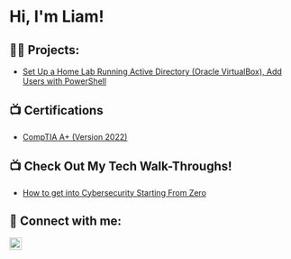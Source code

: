<h1>Hi, I'm Liam! </h1>

<h2>👨‍💻 Projects:</h2>

- [Set Up a Home Lab Running Active Directory (Oracle VirtualBox), Add Users with PowerShell](https://github.com/edwardsliame/AD_Powershell_Users)

<h2>📺 Certifications</h2>

- [CompTIA A+ (Version 2022)](https://www.youtube.com/watch?v=a83ASGn_V_s)

<h2>📺 Check Out My Tech Walk-Throughs!</h2>

- [How to get into Cybersecurity Starting From Zero](https://www.youtube.com/watch?v=a83ASGn_V_s)

<h2> 🤳 Connect with me:</h2>

[<img align="left" alt="JoshMadakor | LinkedIn" width="22px" src="https://cdn.jsdelivr.net/npm/simple-icons@v3/icons/linkedin.svg" />][linkedin]

[linkedin]: https://linkedin.com/in/joshmadakor
